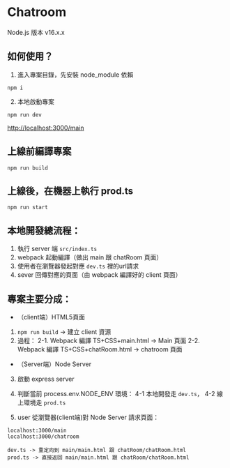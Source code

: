# Chatroom

Node.js 版本 v16.x.x

## 如何使用？

1. 進入專案目錄，先安裝 node_module 依賴

```
npm i
```

2. 本地啟動專案

```
npm run dev
```

[http://localhost:3000/main](http://localhost:3000/main)

## 上線前編譯專案

```
npm run build
```

## 上線後，在機器上執行 prod.ts

```
npm run start
```

## 本地開發總流程：
1. 執行 server 端 `src/index.ts`
2. webpack 起動編譯（做出 main 跟 chatRoom 頁面）
3. 使用者在瀏覽器發起對應 `dev.ts` 裡的url請求
4. sever 回傳對應的頁面（由 webpack 編譯好的 client 頁面）


## 專案主要分成：

- （client端）HTML5頁面
1. `npm run build` -> 建立 client 資源
2. 過程：
    2-1. Webpack 編譯 TS+CSS+main.html -> Main 頁面
    2-2. Webpack 編譯 TS+CSS+chatRoom.html -> chatroom 頁面

- （Server端）Node Server
3. 啟動 express server
4. 判斷當前 process.env.NODE_ENV 環境：
    4-1 本地開發走 `dev.ts`，
    4-2 線上環境走 `prod.ts`

5. user 從瀏覽器(client端)對 Node Server 請求頁面：
```
localhost:3000/main
localhost:3000/chatroom

dev.ts -> 重定向到 main/main.html 跟 chatRoom/chatRoom.html
prod.ts -> 直接返回 main/main.html 跟 chatRoom/chatRoom.html

```